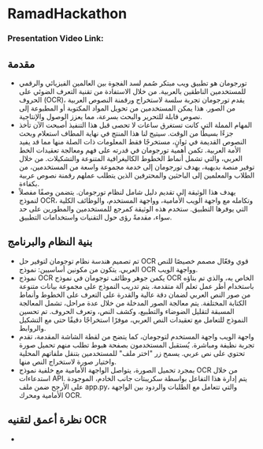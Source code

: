 # RamadHackathon
### Presentation Video Link: 
## مقدمة
- تورجومان هو تطبيق ويب مبتكر صُمم لسد الفجوة بين العالمين الفيزيائي والرقمي للمستخدمين الناطقين بالعربية. من خلال الاستفادة من تقنية التعرف الضوئي على الحروف (OCR)، يقدم تورجومان تجربة سلسة لاستخراج ورقمنة النصوص العربية من الصور. هذا يمكن المستخدمين من تحويل المواد المكتوبة أو المطبوعة إلى نصوص قابلة للتحرير والبحث بسرعة، مما يعزز الوصول والإنتاجية.
- المهام المملة التي كانت تستغرق ساعات لا تحصى قبل هذا التنفيذ أصبحت الآن تأخذ جزءًا بسيطًا من الوقت. سيتيح لنا هذا المنتج في نهاية المطاف استعلام وبحث النصوص القديمة في ثوانٍ، مستخرجًا فقط المعلومات ذات الصلة منها مما قد يفيد الأمة العربية. تكمن أهمية تورجومان في قدرته على فهم ومعالجة تعقيدات الخط العربي، والتي تشمل أنماط الخطوط الكاليغرافية المتنوعة والتشكيلات. من خلال توفير منصة بديهية، يهدف تورجومان إلى خدمة مجموعة واسعة من المستخدمين، من الطلاب والمعلمين إلى الباحثين والمحترفين الذين يتطلب عملهم رقمنة نصوص عربية بكفاءة.
- يهدف هذا الوثيقة إلى تقديم دليل شامل لنظام تورجومان. يتضمن وصفًا مفصلاً لنموذج OCR، وتكامله مع واجهة الويب الأمامية، وواجهة المستخدم، والوظائف الكلية التي يوفرها التطبيق. ستخدم هذه الوثيقة كمرجع للمستخدمين والمطورين على حد سواء، مقدمةً رؤى حول التقنيات واستخدامات التطبيق.

## بنية النظام والبرنامج
- تم تصميم هندسة نظام توجومان لتوفير حل OCR قوي وفعّال مصمم خصيصًا للنص العربي. يتكون من مكونين أساسيين: نموذج OCR وواجهة الويب.
- نموذج OCR يكمن جوهر وظائف توجومان في نموذج OCR الخاص به، والذي تم بناؤه باستخدام أطر عمل تعلم آلة متقدمة. يتم تدريب النموذج على مجموعة بيانات متنوعة من صور النص العربي لضمان دقة عالية والقدرة على التعرف على الخطوط وأنماط الكتابة المختلفة. يتم معالجة الصور المدخلة من خلال عدة مراحل، تشمل المعالجة المسبقة لتقليل الضوضاء والتطبيع، وكشف النص، وتعرف الحروف. تم تحسين النموذج للتعامل مع تعقيدات النص العربي، موفرًا استخراجًا دقيقًا حتى مع التشكيل والروابط.
- واجهة الويب واجهة المستخدم لتوجومان، كما يتضح من لقطة الشاشة المقدمة، تقدم تجربة نظيفة ومباشرة. يُستقبل المستخدمون بصفحة هبوط تطلب منهم تحميل صورة تحتوي على نص عربي. يسمح زر "اختر ملف" للمستخدمين بتنقل ملفاتهم المحلية واختيار صورة لاستخراج النص منها.
- بمجرد تحميل الصورة، يتواصل الواجهة الأمامية مع خلفية نموذج OCR من خلال استدعاءات API. يتم إدارة هذا التفاعل بواسطة سكريبتات جانب الخادم، الموجودة على الأرجح ضمن ملف app.py، والتي تتعامل مع الطلبات والردود بين الواجهة الأمامية ومحرك OCR.

## نظرة أعمق لتقنيه OCR
- 
